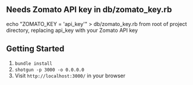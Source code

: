 ## Needs Zomato API key in db/zomato_key.rb
echo "ZOMATO_KEY = 'api_key'" > db/zomato_key.rb
from root of project directory, replacing api_key with your Zomato API key

## Getting Started

1. `bundle install`
2. `shotgun -p 3000 -o 0.0.0.0`
3. Visit `http://localhost:3000/` in your browser
